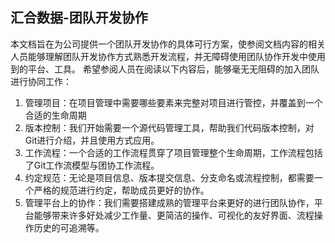 ## 汇合数据-团队开发协作

本文档旨在为公司提供一个团队开发协作的具体可行方案，使参阅文档内容的相关人员能够理解团队开发协作方式熟悉开发流程，并无障碍使用团队协作开发中使用到的平台、工具。
希望参阅人员在阅读以下内容后，能够毫无无阻碍的加入团队进行协同工作：

 1. 管理项目：在项目管理中需要哪些要素来完整对项目进行管控，并覆盖到一个合适的生命周期
 2. 版本控制：我们开始需要一个源代码管理工具，帮助我们代码版本控制，对Git进行介绍，并且使用方式应用。
 3. 工作流程：一个合适的工作流程贯穿了项目管理整个生命周期，工作流程包括了Git工作流模型与团协工作流程。 
 4. 约定规范：无论是项目信息、版本提交信息、分支命名或流程控制，都需要一个严格的规范进行约定，帮助成员更好的协作。
 5. 管理平台上的协作：我们需要搭建成熟的管理平台来更好的进行团队协作，平台能够带来许多好处减少工作量、更简洁的操作、可视化的友好界面、流程操作历史的可追溯等。